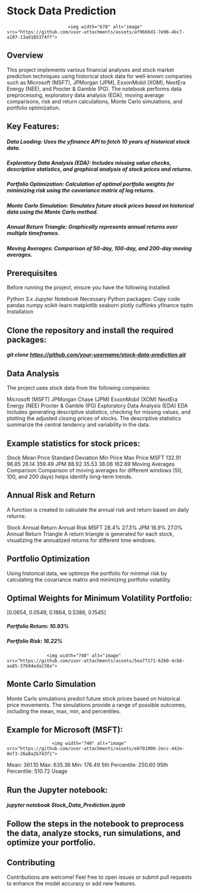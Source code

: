 # Stock Data Prediction

 
                           <img width="678" alt="image" src="https://github.com/user-attachments/assets/af9666d1-7e96-4bc7-a107-13ad185374ff">



## Overview

This project implements various financial analyses and stock market prediction techniques using historical stock data for well-known companies such as Microsoft (MSFT), JPMorgan (JPM), ExxonMobil (XOM), NextEra Energy (NEE), and Procter & Gamble (PG). The notebook performs data preprocessing, exploratory data analysis (EDA), moving average comparisons, risk and return calculations, Monte Carlo simulations, and portfolio optimization.

## Key Features:
##### Data Loading: Uses the yfinance API to fetch 10 years of historical stock data.
##### Exploratory Data Analysis (EDA): Includes missing value checks, descriptive statistics, and graphical analysis of stock prices and returns.
##### Portfolio Optimization: Calculation of optimal portfolio weights for minimizing risk using the covariance matrix of log returns.
##### Monte Carlo Simulation: Simulates future stock prices based on historical data using the Monte Carlo method.
##### Annual Return Triangle: Graphically represents annual returns over multiple timeframes.
##### Moving Averages: Comparison of 50-day, 100-day, and 200-day moving averages.


## Prerequisites

Before running the project, ensure you have the following installed:

Python 3.x
Jupyter Notebook
Necessary Python packages:
Copy code
pandas
numpy
scikit-learn
matplotlib
seaborn
plotly
cufflinks
yfinance
tqdm
Installation

## Clone the repository and install the required packages:

##### git clone https://github.com/your-username/stock-data-prediction.git

## Data Analysis

The project uses stock data from the following companies:

Microsoft (MSFT)
JPMorgan Chase (JPM)
ExxonMobil (XOM)
NextEra Energy (NEE)
Procter & Gamble (PG)
Exploratory Data Analysis (EDA)
EDA includes generating descriptive statistics, checking for missing values, and plotting the adjusted closing prices of stocks. The descriptive statistics summarize the central tendency and variability in the data.

## Example statistics for stock prices:

Stock	Mean Price	Standard Deviation	Min Price	Max Price
MSFT	132.91	96.85	26.14	359.49
JPM	88.92	35.53	38.06	162.89
Moving Averages Comparison
Comparison of moving averages for different windows (50, 100, and 200 days) helps identify long-term trends.

## Annual Risk and Return
A function is created to calculate the annual risk and return based on daily returns:

Stock	Annual Return	Annual Risk
MSFT	28.4%	27.3%
JPM	16.9%	27.0%
Annual Return Triangle
A return triangle is generated for each stock, visualizing the annualized returns for different time windows.

## Portfolio Optimization

Using historical data, we optimize the portfolio for minimal risk by calculating the covariance matrix and minimizing portfolio volatility.

## Optimal Weights for Minimum Volatility Portfolio:

[0.0654, 0.0549, 0.1864, 0.5386, 0.1545]
##### Portfolio Return: 10.93%
##### Portfolio Risk: 16.22%

                   <img width="740" alt="image" src="https://github.com/user-attachments/assets/5ea77171-6260-4cb6-aa85-37b94eda238a">


## Monte Carlo Simulation

Monte Carlo simulations predict future stock prices based on historical price movements. The simulations provide a range of possible outcomes, including the mean, max, min, and percentiles.

## Example for Microsoft (MSFT):

                     <img width="740" alt="image" src="https://github.com/user-attachments/assets/e0701000-2ecc-442e-8ef3-26a8a2b743f1"> 

Mean: 361.10
Max: 635.36
Min: 176.49
5th Percentile: 250.60
95th Percentile: 510.72
Usage

## Run the Jupyter notebook:

##### jupyter notebook Stock_Data_Prediction.ipynb

## Follow the steps in the notebook to preprocess the data, analyze stocks, run simulations, and optimize your portfolio.

## Contributing

Contributions are welcome! Feel free to open issues or submit pull requests to enhance the model accuracy or add new features.
